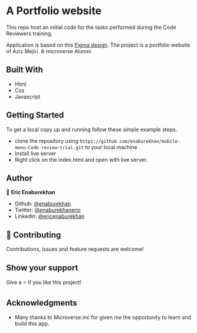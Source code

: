 # A Portfolio website

This repo host an initial code for the tasks performed during the Code Reviewers training.

Application is based on this [Figma design](https://www.figma.com/file/t3EJUCAEViw3QasuJLPLVT/Microverse-Student-Potfolio-Templates-Main?node-id=1%3A1471).
The project is a portfolio website of Aziz Mejiri. A microverse Alumni

## Built With

- Html
- Css
- Javascript


## Getting Started

To get a local copy up and running follow these simple example steps.

- clone the repository using `https://github.com/enaburekhan/mobile-menu-Code-review-trial.git` to your local machine
- Install live server
- Right click on the index.html and open with live server.

## Author

👤 **Eric Enaburekhan**

- Github: [@enaburekhan](https://github.com/enaburekhan)
- Twitter: [@enaburekhaneric](https://twitter.com/enaburekhaneric)
- Linkedin: [@ericenaburekhan](https://www.linkedin.com/in/eric-enaburekhan-801a28100/)


## 🤝 Contributing

Contributions, issues and feature requests are welcome!

## Show your support

Give a ⭐️ if you like this project!

## Acknowledgments

- Many thanks to Microverse.inc for given me the opportunity to learn and build this app.

